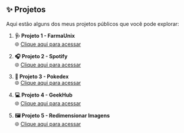 ## ✨ Projetos

Aqui estão alguns dos meus projetos públicos que você pode explorar:

1. **🩺 Projeto 1 - FarmaUnix**  
   🌐 [Clique aqui para acessar](https://cgb102000.github.io/Projetos-publicos/FarmaUnix/src)

2. **🎧 Projeto 2 - Spotify**  
   🌐 [Clique aqui para acessar](https://cgb102000.github.io/Projetos-publicos/Spotify/)

3. **🐲 Projeto 3 - Pokedex**  
   🌐 [Clique aqui para acessar](https://cgb102000.github.io/Projetos-publicos/Pokedex/)

4. **💻 Projeto 4 - GeekHub**  
   🌐 [Clique aqui para acessar](https://cgb102000.github.io/Projetos-publicos/GeekHub/)

5. **🖼️ Projeto 5 - Redimensionar Imagens**  
   🌐 [Clique aqui para acessar](https://cgb102000.github.io/Projetos-publicos/Redimensionar%20Imagem/)
